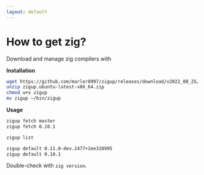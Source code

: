 ```yaml
---
layout: default
---
```

# How to get zig?

<div>
  <p>Download and manage zig compilers with <Anchor href="https://github.com/marler8997/zigup" text="zigup" alt="zigup repo on GitHub" />
  </p>
</div>

**Installation**

```sh
wget https://github.com/marler8997/zigup/releases/download/v2022_08_25/zigup.ubuntu-latest-x86_64.zip
unzip zigup.ubuntu-latest-x86_64.zip
chmod u+x zigup
mv zigup ~/bin/zigup
```

**Usage**

```sh
zigup fetch master
zigup fetch 0.10.1

zigup list

zigup default 0.11.0-dev.2477+2ee328995
zigup default 0.10.1
```

Double-check with <code class="inline-code">zig version</code>.

<!--
Similar to nvm, volta or asdf
https://asdf-vm.com/
-->
